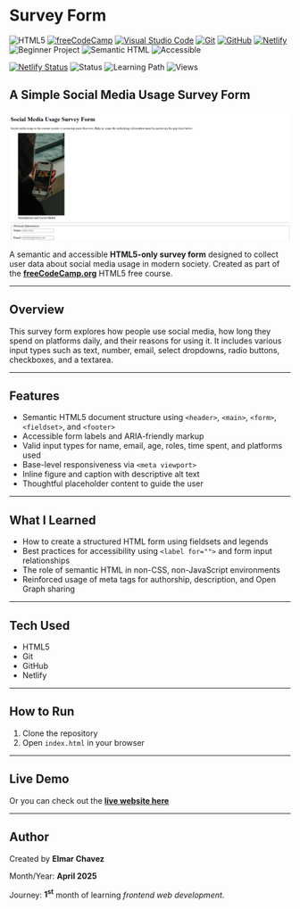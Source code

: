 # Survey Form

![HTML5](https://img.shields.io/badge/HTML5-E34F26?style=for-the-badge&logo=html5&logoColor=white)
[![freeCodeCamp](https://img.shields.io/badge/freeCodeCamp-27273D?style=for-the-badge&logo=freecodecamp&logoColor=white)](https://www.freecodecamp.org/)
[![Visual Studio Code](https://img.shields.io/badge/VS%20Code-007ACC?style=for-the-badge&logo=visual-studio-code&logoColor=white)](https://code.visualstudio.com/)
[![Git](https://img.shields.io/badge/Git-F05032?style=for-the-badge&logo=git&logoColor=white)](https://git-scm.com/)
[![GitHub](https://img.shields.io/badge/GitHub-181717?style=for-the-badge&logo=github&logoColor=white)](https://github.com/)
[![Netlify](https://img.shields.io/badge/Netlify-00C7B7?style=for-the-badge&logo=netlify&logoColor=white)](https://www.netlify.com/)
![Beginner Project](https://img.shields.io/badge/Beginner%20Project-25D366?style=for-the-badge)
![Semantic HTML](https://img.shields.io/badge/Semantic%20HTML-ff9800?style=for-the-badge)
![Accessible](https://img.shields.io/badge/Accessibility-A11Y-0052cc?style=for-the-badge)

[![Netlify Status](https://api.netlify.com/api/v1/badges/ef2011c7-52a5-4598-a439-fd7539fc8775/deploy-status)](https://survey-form-fcc-jiro.netlify.app/)
![Status](https://img.shields.io/badge/status-complete-brightgreen)
![Learning Path](https://img.shields.io/badge/learning%20path-month%201-blue)
![Views](https://visitor-badge.laobi.icu/badge?page_id=CodingWithJiro.freecodecamp-html-survey-form&left_text=repo%20views)

## A Simple Social Media Usage Survey Form

![Screenshot of the project](./screenshot.png)

A semantic and accessible **HTML5-only survey form** designed to collect user data about social media usage in modern society. Created as part of the **[freeCodeCamp.org](https://www.freecodecamp.org/learn/full-stack-developer/)** HTML5 free course.

---

## Overview

This survey form explores how people use social media, how long they spend on platforms daily, and their reasons for using it. It includes various input types such as text, number, email, select dropdowns, radio buttons, checkboxes, and a textarea.

---

## Features

- Semantic HTML5 document structure using `<header>`, `<main>`, `<form>`, `<fieldset>`, and `<footer>`
- Accessible form labels and ARIA-friendly markup
- Valid input types for name, email, age, roles, time spent, and platforms used
- Base-level responsiveness via `<meta viewport>`
- Inline figure and caption with descriptive alt text
- Thoughtful placeholder content to guide the user

---

## What I Learned

- How to create a structured HTML form using fieldsets and legends
- Best practices for accessibility using `<label for="">` and form input relationships
- The role of semantic HTML in non-CSS, non-JavaScript environments
- Reinforced usage of meta tags for authorship, description, and Open Graph sharing

---

## Tech Used

- HTML5
- Git
- GitHub
- Netlify

---

## How to Run

1. Clone the repository
2. Open `index.html` in your browser

---

## Live Demo

Or you can check out the **[live website here](https://survey-form-fcc-jiro.netlify.app/)**

---

## Author

Created by **Elmar Chavez**

Month/Year: **April 2025**

Journey: **1<sup>st</sup>** month of learning _frontend web development_.
